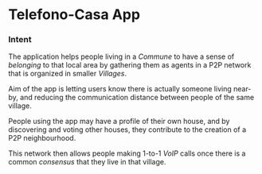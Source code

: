 
# Telefono-Casa App

### Intent

The application helps people living in a *Commune* to have a sense of *belonging* to that local area by gathering them as agents in a P2P network that is organized in smaller *Villages*.

Aim of the app is letting users know there is actually someone living near-by, and reducing the communication distance between people of the same village.

People using the app may have a profile of their own house, and by discovering and voting other houses, they contribute to the creation of a P2P neighbourhood.

This network then allows people making 1-to-1 *VoIP* calls once there is a common *consensus* that they live in that village.
